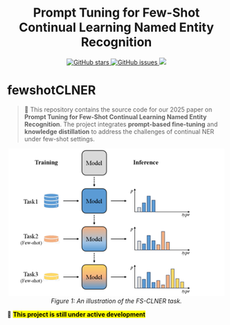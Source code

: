 <h1 align="center">Prompt Tuning for Few-Shot Continual Learning Named Entity Recognition</h1>
<p align="center">
  <a href="https://github.com/rzHub/fewshotCLNER">
    <img src="https://img.shields.io/github/stars/rzHub/fewshotCLNER.svg?colorA=orange&colorB=orange&logo=github" alt="GitHub stars">
  </a>
  <a href="https://github.com/rzHub/fewshotCLNER/issues">
    <img src="https://img.shields.io/github/issues/rzHub/fewshotCLNER.svg" alt="GitHub issues">
  </a>
  <a href="https://github.com/rzHub/fewshotCLNER/">
    <img src="https://img.shields.io/github/last-commit/rzHub/fewshotCLNER.svg">
  </a>
</p>


# fewshotCLNER

> 📖 This repository contains the source code for our 2025 paper on **Prompt Tuning for Few-Shot Continual Learning Named Entity Recognition**. The project integrates **prompt-based fine-tuning** and **knowledge distillation** to address the challenges of continual NER under few-shot settings.

<p align="center">
  <img src="./img.png" width="500"/>
  <em>Figure 1: An illustration of the FS-CLNER task.</em>
</p>

🚧 **<mark>This project is still under active development</mark>**



